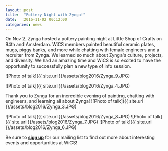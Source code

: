 ```yaml
---
layout: post
title:  "Pottery Night with Zynga!"
date:   2016-11-02 00:12:00
categories: news
---
```


On Nov 2, Zynga hosted a pottery painting night at Little Shop of Crafts on 94th and Amsterdam. WiCS members painted beautiful ceramic plates, mugs, piggy banks, and more while chatting with female engineers and a recruiter from Zynga. We learned so much about Zynga's culture, projects, and diversity. We had an amazing time and WiCS is so excited to have the opportunity to successfully plan a new type of info session. 

![Photo of talk]({{ site.url }}/assets/blog2016/Zynga_9.JPG)

![Photo of talk]({{ site.url }}/assets/blog2016/Zynga_4.JPG)

Thank you to Zynga for an incredible evening of painting, chatting with engineers, and learning all about Zynga! 
![Photo of talk]({{ site.url }}/assets/blog2016/Zynga_3.JPG)

![Photo of talk]({{ site.url }}/assets/blog2016/Zynga_8.JPG)
![Photo of talk]({{ site.url }}/assets/blog2016/Zynga_7.JPG)
![Photo of talk]({{ site.url }}/assets/blog2016/Zynga_6.JPG)



Be sure to [**sign up**][mailinglist] for our mailing list to find out more about interesting events and opportunities at WiCS!

[mailinglist]: http://columbia.us9.list-manage.com/subscribe?u=4c6a1c710f8ab9cce10272368&id=593b5faa43
